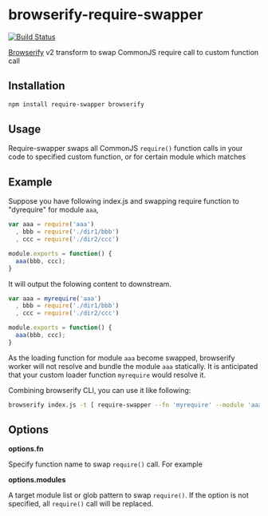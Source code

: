 # browserify-require-swapper 
[![Build Status](https://secure.travis-ci.org/stomita/browserify-require-swapper.png?branch=master)](http://travis-ci.org/stomita/browserify-require-swapper)

[Browserify](http://browserify.org) v2 transform to swap CommonJS require call to custom function call

## Installation ##

``` bash
npm install require-swapper browserify
```

## Usage ##

Require-swapper swaps all CommonJS `require()` function calls in your code to specified custom function, or for certain module which matches 


## Example ###

Suppose you have following index.js and swapping require function to "dyrequire" for module `aaa`,

``` javascript
var aaa = require('aaa')
  , bbb = require('./dir1/bbb')
  , ccc = require('./dir2/ccc')

module.exports = function() {
  aaa(bbb, ccc);
}
```

It will output the folowing content to downstream.

``` javascript
var aaa = myrequire('aaa')
  , bbb = require('./dir1/bbb')
  , ccc = require('./dir2/ccc')

module.exports = function() {
  aaa(bbb, ccc);
}
```

As the loading function for module `aaa` become swapped, browserify worker will not resolve and bundle the module `aaa` statically.
It is anticipated that your custom loader function `myrequire` would resolve it.

Combining browserify CLI, you can use it like following:

``` bash
browserify index.js -t [ require-swapper --fn 'myrequire' --module 'aaa'  ] > bundle.js
```


## Options ##

**options.fn**

Specify function name to swap `require()` call. For example

**options.modules**

A target module list or glob pattern to swap `require()`. If the option is not specified, all `require()` call will be replaced.

